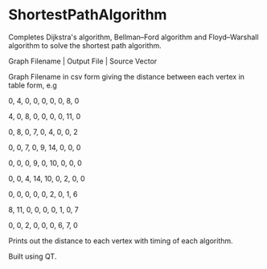 # ShortestPathAlgorithm

Completes Dijkstra's algorithm, Bellman–Ford algorithm and Floyd–Warshall algorithm  to solve the shortest path algorithm.

Graph Filename | Output File | Source Vector

Graph Filename in csv form giving the distance between each vertex in table form, e.g

0, 4, 0, 0, 0, 0, 0, 8, 0

4, 0, 8, 0, 0, 0, 0, 11, 0

0, 8, 0, 7, 0, 4, 0, 0, 2

0, 0, 7, 0, 9, 14, 0, 0, 0

0, 0, 0, 9, 0, 10, 0, 0, 0

0, 0, 4, 14, 10, 0, 2, 0, 0

0, 0, 0, 0, 0, 2, 0, 1, 6

8, 11, 0, 0, 0, 0, 1, 0, 7

0, 0, 2, 0, 0, 0, 6, 7, 0

Prints out the distance to each vertex with timing of each algorithm.

Built using QT.
